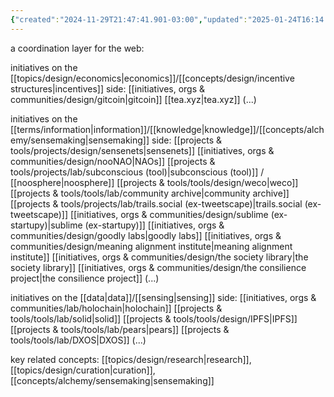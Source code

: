 ```yaml
---
{"created":"2024-11-29T21:47:41.901-03:00","updated":"2025-01-24T16:14:05.202-03:00","tags":["concept","design","🌱"],"dg-publish":true,"notestage":["🌱"],"permalink":"/concepts/design/coordination-layer/","dgPassFrontmatter":true}
---
```


a coordination layer for the web:

initiatives on the [[topics/design/economics\|economics]]/[[concepts/design/incentive structures\|incentives]] side:
[[initiatives, orgs & communities/design/gitcoin\|gitcoin]]
[[tea.xyz\|tea.xyz]]
(...)

initiatives on the [[terms/information\|information]]/[[knowledge\|knowledge]]/[[concepts/alchemy/sensemaking\|sensemaking]] side:
[[projects & tools/projects/design/sensenets\|sensenets]]
[[initiatives, orgs & communities/design/nooNAO\|NAOs]]
[[projects & tools/projects/lab/subconscious (tool)\|subconscious (tool)]] / [[noosphere\|noosphere]]
[[projects & tools/tools/design/weco\|weco]]
[[projects & tools/tools/lab/community archive\|community archive]]
[[projects & tools/projects/lab/trails.social (ex-tweetscape)\|trails.social (ex-tweetscape)]]
[[initiatives, orgs & communities/design/sublime (ex-startupy)\|sublime (ex-startupy)]]
[[initiatives, orgs & communities/design/goodly labs\|goodly labs]]
[[initiatives, orgs & communities/design/meaning alignment institute\|meaning alignment institute]]
[[initiatives, orgs & communities/design/the society library\|the society library]]
[[initiatives, orgs & communities/design/the consilience project\|the consilience project]]
(...)

initiatives on the [[data\|data]]/[[sensing\|sensing]] side:
[[initiatives, orgs & communities/lab/holochain\|holochain]]
[[projects & tools/tools/lab/solid\|solid]]
[[projects & tools/tools/design/IPFS\|IPFS]]
[[projects & tools/tools/lab/pears\|pears]]
[[projects & tools/tools/lab/DXOS\|DXOS]]
(...)

key related concepts: [[topics/design/research\|research]], [[topics/design/curation\|curation]], [[concepts/alchemy/sensemaking\|sensemaking]]